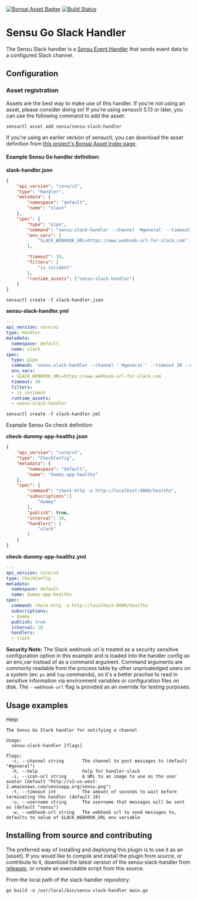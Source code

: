 [![Bonsai Asset Badge](https://img.shields.io/badge/Sensu%20Slack%20Handler-Download%20Me-brightgreen.svg?colorB=89C967&logo=sensu)](https://bonsai.sensu.io/assets/sensu/sensu-slack-handler) [![Build Status](https://travis-ci.org/sensu/sensu-slack-handler.svg?branch=master)](https://travis-ci.org/sensu/sensu-slack-handler)

# Sensu Go Slack Handler

The Sensu Slack handler is a [Sensu Event Handler][1] that sends event data to
a configured Slack channel.

## Configuration

### Asset registration

Assets are the best way to make use of this handler. If you're not using an asset, please consider doing so! If you're using sensuctl 5.13 or later, you can use the following command to add the asset: 

`sensuctl asset add sensu/sensu-slack-handler`

If you're using an earlier version of sensuctl, you can download the asset definition from [this project's Bonsai Asset Index page](https://bonsai.sensu.io/assets/sensu/sensu-slack-handler).

#### Example Sensu Go handler definition:

**slack-handler.json**

```json
{
    "api_version": "core/v2",
    "type": "Handler",
    "metadata": {
        "namespace": "default",
        "name": "slack"
    },
    "spec": {
        "type": "pipe",
        "command": "sensu-slack-handler --channel '#general' --timeout 20 --username 'sensu' ",
        "env_vars": [
            "SLACK_WEBHOOK_URL=https://www.webhook-url-for-slack.com"
        ],

        "timeout": 30,
        "filters": [
            "is_incident"
        ],
        "runtime_assets": ["sensu-slack-handler"]
    }
}
```

`sensuctl create -f slack-handler.json`

**sensu-slack-handler.yml**

```yaml
---
api_version: core/v2
type: Handler
metadata:
  namespace: default
  name: slack
spec:
  type: pipe
  command: 'sensu-slack-handler --channel ''#general'' --timeout 20 --username ''sensu'' '
  env_vars:
  - SLACK_WEBHOOK_URL=https://www.webhook-url-for-slack.com
  timeout: 30
  filters:
  - is_incident
  runtime_assets:
  - sensu-slack-handler
```

`sensuctl create -f slack-handler.yml`

Example Sensu Go check definition:

**check-dummy-app-healthz.json**

```json
{
    "api_version": "core/v2",
    "type": "CheckConfig",
    "metadata": {
        "namespace": "default",
        "name": "dummy-app-healthz"
    },
    "spec": {
        "command": "check-http -u http://localhost:8080/healthz",
        "subscriptions":[
            "dummy"
        ],
        "publish": true,
        "interval": 10,
        "handlers": [
            "slack"
        ]
    }
}
```

**check-dummy-app-healthz.yml**

```yaml
---
api_version: core/v2
type: CheckConfig
metadata:
  namespace: default
  name: dummy-app-healthz
spec:
  command: check-http -u http://localhost:8080/healthz
  subscriptions:
  - dummy
  publish: true
  interval: 10
  handlers:
  - slack
```

**Security Note:** The Slack webhook url is treated as a security sensitive configuration option in this example and is loaded into the handler config as an env_var instead of as a command argument. Command arguments are commonly readable from the process table by other unprivaledged users on a system (ex: `ps` and `top` commands), so it's a better practise to read in sensitive information via environment variables or configuration files on disk. The `--webhook-url` flag is provided as an override for testing purposes.

## Usage examples

Help:

```
The Sensu Go Slack handler for notifying a channel

Usage:
  sensu-slack-handler [flags]

Flags:
  -c, --channel string       The channel to post messages to (default "#general")
  -h, --help                 help for handler-slack
  -i, --icon-url string      A URL to an image to use as the user avatar (default "http://s3-us-west-2.amazonaws.com/sensuapp.org/sensu.png")
  -t, --timeout int          The amount of seconds to wait before terminating the handler (default 10)
  -u, --username string      The username that messages will be sent as (default "sensu")
  -w, --webhook-url string   The webhook url to send messages to, defaults to value of SLACK_WEBHOOK_URL env variable
```

## Installing from source and contributing

The preferred way of installing and deploying this plugin is to use it as an [asset]. If you would like to compile and install the plugin from source, or contribute to it, download the latest version of the sensu-slack-handler from [releases][2],
or create an executable script from this source.

From the local path of the slack-handler repository:
```
go build -o /usr/local/bin/sensu-slack-handler main.go
```

[1]: https://docs.sensu.io/sensu-go/5.0/reference/handlers/#how-do-sensu-handlers-work
[2]: https://github.com/sensu/sensu-slack-handler/releases
[3]: #asset-registration
